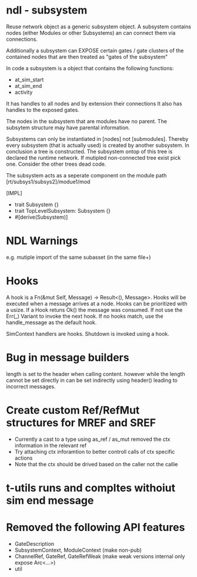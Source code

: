 # ndl - subsystem

Reuse network object as a generic subsystem object.
A subsystem contains nodes (either Modules or other Subsystems)
an can connect them via connections.

Additionally a subsystem can EXPOSE certain gates / gate clusters
of the contained nodes that are then treated as "gates of the subsystem"

In code a subsystem is a object that contains the following functions:

-   at_sim_start
-   at_sim_end
-   activity

It has handles to all nodes and by extension their connections
It also has handles to the exposed gates.

The nodes in the subsystem that are modules have no parent.
The subsytem structure may have parental information.

Subsystems can only be instantiated in [nodes] not [submodules].
Thereby every subsystem (that is actually used) is created by another subsystem.
In conclusion a tree is constructed. The subsystem ontop of this tree is declared
the runtime network. If mutipled non-connected tree exist pick one. Consider the other trees dead code.

The subsystem acts as a seperate component on the module path
[rt/subsys1/subsys2]/modue1/mod

[IMPL]

-   trait Subsystem {}
-   trait TopLevelSubsystem: Subsystem {}
-   #[derive(Subsystem)]

# NDL Warnings

e.g. mutiple import of the same subasset (in the same file+)

# Hooks

A hook is a Fn(&mut Self, Message) -> Result<(), Message>.
Hooks will be executed when a message arrives at a node.
Hooks can be prioritized with a usize.
If a Hook retuns Ok() the message was consumed.
If not use the Err(\_) Variant to invoke the next hook.
If no hooks match, use the handle_message as the default hook.

SimContext handlers are hooks.
Shutdown is invoked using a hook.

# Bug in message builders

length is set to the header when calling content.
however while the length cannot be set directly in can be set indirectly using
header() leading to incorrect messages.

# Create custom Ref/RefMut structures for MREF and SREF

-   Currently a cast to a type using as_ref / as_mut
    removed the ctx information in the relevant ref
-   Try attaching ctx inforamtion to better controll calls of
    ctx specific actions
-   Note that the ctx should be drived based on the caller not the callie

# t-utils runs and compltes withoiut sim end message

# Removed the following API features

-   GateDescription
-   SubsystemContext, ModuleContext (make non-pub)
-   ChannelRef, GateRef, GateRefWeak (make weak versions internal only expose Arc<...>)
-   util
